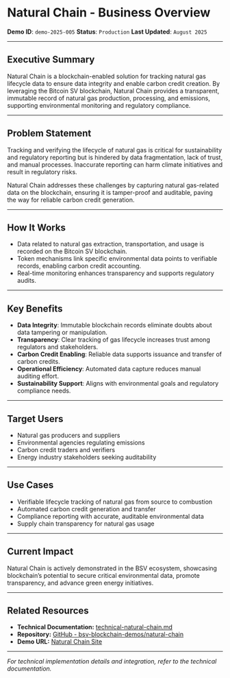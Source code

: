 # Natural Chain - Business Overview

**Demo ID**: `demo-2025-005`
**Status**: `Production`
**Last Updated**: `August 2025`

---

## Executive Summary

Natural Chain is a blockchain-enabled solution for tracking natural gas lifecycle data to ensure data integrity and enable carbon credit creation. By leveraging the Bitcoin SV blockchain, Natural Chain provides a transparent, immutable record of natural gas production, processing, and emissions, supporting environmental monitoring and regulatory compliance.

---

## Problem Statement

Tracking and verifying the lifecycle of natural gas is critical for sustainability and regulatory reporting but is hindered by data fragmentation, lack of trust, and manual processes. Inaccurate reporting can harm climate initiatives and result in regulatory risks.

Natural Chain addresses these challenges by capturing natural gas-related data on the blockchain, ensuring it is tamper-proof and auditable, paving the way for reliable carbon credit generation.

---

## How It Works

- Data related to natural gas extraction, transportation, and usage is recorded on the Bitcoin SV blockchain.
- Token mechanisms link specific environmental data points to verifiable records, enabling carbon credit accounting.
- Real-time monitoring enhances transparency and supports regulatory audits.

---

## Key Benefits

- **Data Integrity**: Immutable blockchain records eliminate doubts about data tampering or manipulation.
- **Transparency**: Clear tracking of gas lifecycle increases trust among regulators and stakeholders.
- **Carbon Credit Enabling**: Reliable data supports issuance and transfer of carbon credits.
- **Operational Efficiency**: Automated data capture reduces manual auditing effort.
- **Sustainability Support**: Aligns with environmental goals and regulatory compliance needs.

---

## Target Users

- Natural gas producers and suppliers
- Environmental agencies regulating emissions
- Carbon credit traders and verifiers
- Energy industry stakeholders seeking auditability

---

## Use Cases

- Verifiable lifecycle tracking of natural gas from source to combustion
- Automated carbon credit generation and transfer
- Compliance reporting with accurate, auditable environmental data
- Supply chain transparency for natural gas usage

---

## Current Impact

Natural Chain is actively demonstrated in the BSV ecosystem, showcasing blockchain’s potential to secure critical environmental data, promote transparency, and advance green energy initiatives.

---

## Related Resources

- **Technical Documentation:** [technical-natural-chain.md](technical-natural-chain.md)
- **Repository:** [GitHub - bsv-blockchain-demos/natural-chain](https://github.com/bsv-blockchain-demos/natural-chain)
- **Demo URL:** [Natural Chain Site](https://natural-chain.vercel.app/)

---

*For technical implementation details and integration, refer to the technical documentation.*
